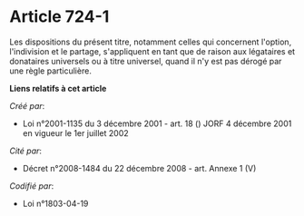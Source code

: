 # Article 724-1

Les dispositions du présent titre, notamment celles qui concernent l'option, l'indivision et le partage, s'appliquent en tant
que de raison aux légataires et donataires universels ou à titre universel, quand il n'y est pas dérogé par une règle
particulière.

**Liens relatifs à cet article**

_Créé par_:

  - Loi n°2001-1135 du 3 décembre 2001 - art. 18 () JORF 4 décembre 2001 en vigueur le 1er juillet 2002

_Cité par_:

  - Décret n°2008-1484 du 22 décembre 2008 - art. Annexe 1 (V)

_Codifié par_:

  - Loi n°1803-04-19
